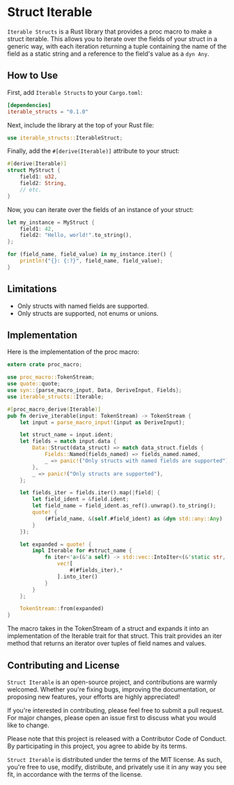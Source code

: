 # Struct Iterable

`Iterable Structs` is a Rust library that provides a proc macro to make a struct iterable. This allows you to iterate over the fields of your struct in a generic way, with each iteration returning a tuple containing the name of the field as a static string and a reference to the field's value as a `dyn Any`.

## How to Use

First, add `Iterable Structs` to your `Cargo.toml`:

```toml
[dependencies]
iterable_structs = "0.1.0"
```

Next, include the library at the top of your Rust file:

```rust
use iterable_structs::IterableStruct;
```

Finally, add the `#[derive(Iterable)]` attribute to your struct:

```rust
#[derive(Iterable)]
struct MyStruct {
    field1: u32,
    field2: String,
    // etc.
}
```

Now, you can iterate over the fields of an instance of your struct:
    
```rust
let my_instance = MyStruct {
    field1: 42,
    field2: "Hello, world!".to_string(),
};

for (field_name, field_value) in my_instance.iter() {
    println!("{}: {:?}", field_name, field_value);
}
```

## Limitations
- Only structs with named fields are supported.
- Only structs are supported, not enums or unions.

## Implementation

Here is the implementation of the proc macro:

```rust
extern crate proc_macro;

use proc_macro::TokenStream;
use quote::quote;
use syn::{parse_macro_input, Data, DeriveInput, Fields};
use iterable_structs::Iterable;

#[proc_macro_derive(Iterable)]
pub fn derive_iterable(input: TokenStream) -> TokenStream {
    let input = parse_macro_input!(input as DeriveInput);

    let struct_name = input.ident;
    let fields = match input.data {
        Data::Struct(data_struct) => match data_struct.fields {
            Fields::Named(fields_named) => fields_named.named,
            _ => panic!("Only structs with named fields are supported"),
        },
        _ => panic!("Only structs are supported"),
    };

    let fields_iter = fields.iter().map(|field| {
        let field_ident = &field.ident;
        let field_name = field_ident.as_ref().unwrap().to_string();
        quote! {
            (#field_name, &(self.#field_ident) as &dyn std::any::Any)
        }
    });

    let expanded = quote! {
        impl Iterable for #struct_name {
            fn iter<'a>(&'a self) -> std::vec::IntoIter<(&'static str, &'a dyn std::any::Any)> {
                vec![
                    #(#fields_iter),*
                ].into_iter()
            }
        }
    };

    TokenStream::from(expanded)
}
```

The macro takes in the TokenStream of a struct and expands it into an implementation of the Iterable trait for that struct. This trait provides an iter method that returns an iterator over tuples of field names and values.

## Contributing and License

`Struct Iterable` is an open-source project, and contributions are warmly welcomed. Whether you're fixing bugs, improving the documentation, or proposing new features, your efforts are highly appreciated!

If you're interested in contributing, please feel free to submit a pull request. For major changes, please open an issue first to discuss what you would like to change.

Please note that this project is released with a Contributor Code of Conduct. By participating in this project, you agree to abide by its terms.

`Struct Iterable` is distributed under the terms of the MIT license. As such, you're free to use, modify, distribute, and privately use it in any way you see fit, in accordance with the terms of the license.
